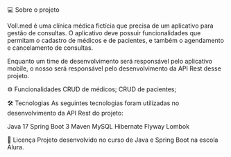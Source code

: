 💻 Sobre o projeto

Voll.med é uma clínica médica fictícia que precisa de um aplicativo para gestão de consultas. O aplicativo deve possuir funcionalidades que permitam o cadastro de médicos e de pacientes, e também o agendamento e cancelamento de consultas.

Enquanto um time de desenvolvimento será responsável pelo aplicativo mobile, o nosso será responsável pelo desenvolvimento da API Rest desse projeto.

⚙️ Funcionalidades
 CRUD de médicos;
 CRUD de pacientes;

🛠 Tecnologias
As seguintes tecnologias foram utilizadas no desenvolvimento da API Rest do projeto:

Java 17
Spring Boot 3
Maven
MySQL
Hibernate
Flyway
Lombok

📝 Licença
Projeto desenvolvido no curso de Java e Spring Boot na escola Alura.
